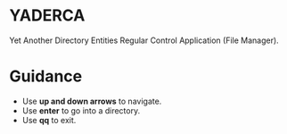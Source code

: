 # YADERCA
Yet Another Directory Entities Regular Control Application (File Manager).

# Guidance
<ul>
  <li>Use <b>up and down arrows</b> to navigate.<il>
  <li>Use <b>enter</b> to go into a directory.<il>
  <li>Use <b>qq</b> to exit.<il>

